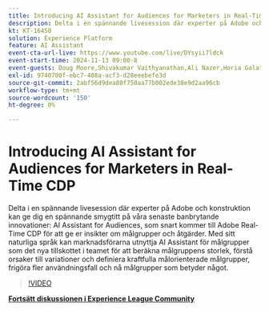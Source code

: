 ```yaml
---
title: Introducing AI Assistant for Audiences for Marketers in Real-Time CDP
description: Delta i en spännande livesession där experter på Adobe och konstruktion kan ge dig en spännande smygtitt på våra senaste banbrytande innovationer - AI Assistant for Audiences, som snart kommer till Adobe Real-Time CDP för att ge er insikter om målgrupper och åtgärder.
kt: KT-16450
solution: Experience Platform
feature: AI Assistant
event-cta-url-live: https://www.youtube.com/live/DYsyii7ldck
event-start-time: 2024-11-13 09:00-8
event-guests: Doug Moore,Shivakumar Vaithyanathan,Ali Nazer,Horia Galatanu
exl-id: 9740700f-ebc7-488a-acf3-d28eeebefe3d
source-git-commit: 2abf56d9dea80f750aa77b002ede38e9d2aa96cb
workflow-type: tm+mt
source-wordcount: '150'
ht-degree: 0%

---
```


# Introducing AI Assistant for Audiences for Marketers in Real-Time CDP

Delta i en spännande livesession där experter på Adobe och konstruktion kan ge dig en spännande smygtitt på våra senaste banbrytande innovationer: AI Assistant for Audiences, som snart kommer till Adobe Real-Time CDP för att ge er insikter om målgrupper och åtgärder. Med sitt naturliga språk kan marknadsförarna utnyttja AI Assistant för målgrupper som det nya tillskottet i teamet för att beräkna målgruppens storlek, förstå orsaker till variationer och definiera kraftfulla målorienterade målgrupper, frigöra fler användningsfall och nå målgrupper som betyder något.

>[!VIDEO](https://video.tv.adobe.com/v/3438012/?quality=12&learn=on)

[**Fortsätt diskussionen i Experience League Community**](https://experienceleaguecommunities.adobe.com/t5/real-time-customer-data-platform/adobe-experience-league-live-introducing-ai-assistant-for/td-p/716720)
